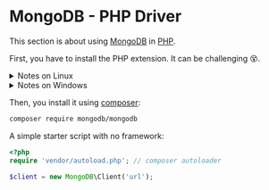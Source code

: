 # MongoDB - PHP Driver

<div class="row row-cols-md-2"><div>

This section is about using [MongoDB](../mongodb.md) in [PHP](/programming-languages/web/php/_general/index.md).

First, you have to install the PHP extension. It can be challenging 😵.

<details class="details-n">
<summary>Notes on Linux</summary>

You may [follow this tutorial](https://www.php.net/manual/en/mongodb.installation.pecl.php) or [the documentation](https://www.mongodb.com/docs/drivers/php/).

```bash!
$ sudo apt-get update
$ sudo apt-get install php-dev php-pear
$ sudo pecl install mongodb # add -version if needed
$ # sudo pecl uninstall mongodb # if needed
```

On Debian, **do not** edit `php.ini`.

```bash!
$ sudo nano /etc/php/x.x/mods-available/mongodb.ini
extension=mongodb.so
$ sudo phpenmod mongodb
$ sudo systemctl restart apache2 # Apache
```

</details>

<details class="details-n">
<summary>Notes on Windows</summary>

You may [follow this tutorial](https://www.php.net/manual/en/mongodb.installation.windows.php).

First, you have to find if your webserver is thread-safe (TS) or not. Use `phpinfo()` and search for `Thread Safety`.

```bash!
# 1.13.0 == MongDB version
# 7.4 == PHP version
# ts == thread-safe, nts == not thread-safe
$ wget https://windows.php.net/downloads/pecl/releases/mongodb/1.13.0/php_mongodb-1.13.0-7.4-ts-vc15-x64.zip
$ unzip php_mongodb-1.13.0-7.4-ts-vc15-x64.zip
$ mv "php_mongodb.dll" "C:\wamp64\bin\php\ext\"
```

Edit `php.ini` and add `extension=mongodb.dll` or `extension=mongodb`. Restart your server. 

You should see mongodb in the extension list shown by `phpinfo()`.
</details>
</div><div>

Then, you install it using [composer](/programming-languages/web/php/composer/index.md):

```bash
composer require mongodb/mongodb
```

A simple starter script with no framework:

```php
<?php
require 'vendor/autoload.php'; // composer autoloader

$client = new MongoDB\Client('url');
```

</div></div>
